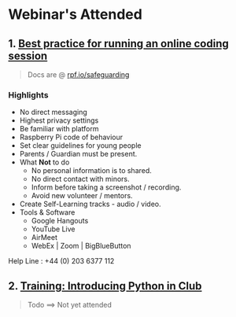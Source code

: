# Webinar's Attended

## 1. [Best practice for running an online coding session](https://www.gotostage.com/channel/d20e514831f340b3913659639068c724/recording/5efd843951b3493aa03b0ca5db0c1b5e/watch?source=CHANNEL)

> Docs are @ [rpf.io/safeguarding](http://rpf.io/safeguarding)

### Highlights

- No direct messaging
- Highest privacy settings
- Be familiar with platform
- Raspberry Pi code of behaviour
- Set clear guidelines for young people
- Parents / Guardian must be present.
- What **Not** to do
  - No personal information is to shared.
  - No direct contact with minors.
  - Inform before taking a screenshot / recording.
  - Avoid new volunteer / mentors.
- Create Self-Learning tracks - audio / video.
- Tools & Software
  - Google Hangouts
  - YouTube Live
  - AirMeet
  - WebEx | Zoom | BigBlueButton

Help Line : +44 (0) 203 6377 112

## 2. [Training: Introducing Python in Club](https://www.gotostage.com/channel/d20e514831f340b3913659639068c724/recording/119b9699a43a4498a77fd528c419e37e/watch?source=CHANNEL)

> Todo ==> Not yet attended
